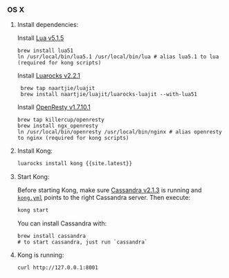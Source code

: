 ### OS X

1. Install dependencies:

    Install [Lua v5.1.5](http://www.lua.org/versions.html#5.1)

    ```
    brew install lua51
    ln /usr/local/bin/lua5.1 /usr/local/bin/lua # alias lua5.1 to lua (required for kong scripts)
    ```

    Install [Luarocks v2.2.1](http://luarocks.org)

   ```
    brew tap naartjie/luajit
    brew install naartjie/luajit/luarocks-luajit --with-lua51
   ```

    Install [OpenResty v1.7.10.1](http://openresty.com/)

    ```
    brew tap killercup/openresty
    brew install ngx_openresty
    ln /usr/local/bin/openresty /usr/local/bin/nginx # alias openresty to nginx (required for kong scripts)
    ```

2. Install Kong:

    ```bash
    luarocks install kong {{site.latest}}
    ```

3. Start Kong:

    Before starting Kong, make sure [Cassandra v2.1.3](http://cassandra.apache.org/) is running and [`kong.yml`](/docs/getting-started/configuration/) points to the right Cassandra server. Then execute:

    ```bash
    kong start
    ```

    You can install Cassandra with:

    ```
    brew install cassandra
    # to start cassandra, just run `cassandra`
    ```

4. Kong is running:

    ```bash
    curl http://127.0.0.1:8001
    ```